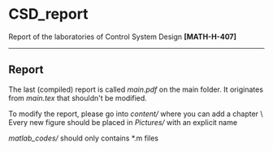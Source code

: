 # CSD_report
Report of the laboratories of Control System Design **[MATH-H-407]**

---

## Report
The last (compiled) report is called *main.pdf* on the main folder.
It originates from *main.tex* that shouldn't be modified. 

To modify the report, please go into *content/* where you can add a chapter \\
Every new figure should be placed in *Pictures/* with an explicit name

*matlab_codes/* should only contains *.m files
